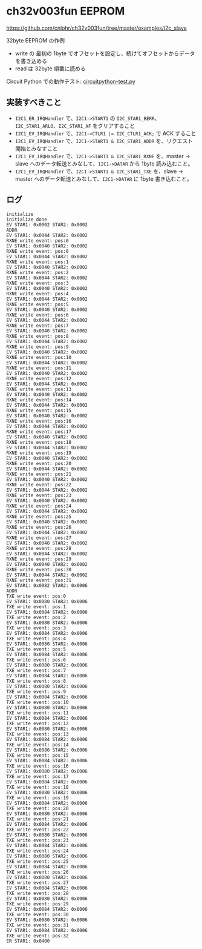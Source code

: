 # ch32v003fun EEPROM

https://github.com/cnlohr/ch32v003fun/tree/master/examples/i2c_slave

32byte EEPROM の作例

- write の 最初の 1byte でオフセットを設定し、続けてオフセットからデータを書き込める
- read は 32byte 順番に読める

Circuit Python での動作テスト: [circuitpython-test.py](circuitpython-test.py)

## 実装すべきこと

- `I2C1_ER_IRQHandler` で、`I2C1->START1` の `I2C_STAR1_BERR`、`I2C_STAR1_ARLO`、`I2C_STAR1_AF` をクリアすること
- `I2C1_EV_IRQHandler` で、`I2C1->CTLR1 |= I2C_CTLR1_ACK;` で ACK すること
- `I2C1_EV_IRQHandler` で、`I2C1->START1 & I2C_STAR1_ADDR` を、リクエスト開始とみなすこと
- `I2C1_EV_IRQHandler` で、`I2C1->START1 & I2C_STAR1_RXNE` を、master -> slave へのデータ転送とみなして、`I2C1->DATAR` から 1byte 読み込むこと。
- `I2C1_EV_IRQHandler` で、`I2C1->START1 & I2C_STAR1_TXE` を、slave -> master へのデータ転送とみなして、`I2C1->DATAR` に 1byte 書き込むこと。

## ログ

```
initialize
initialize done
EV STAR1: 0x0002 STAR2: 0x0002
ADDR
EV STAR1: 0x0044 STAR2: 0x0002
RXNE write event: pos:0
EV STAR1: 0x0040 STAR2: 0x0002
RXNE write event: pos:0
EV STAR1: 0x0044 STAR2: 0x0002
RXNE write event: pos:1
EV STAR1: 0x0040 STAR2: 0x0002
RXNE write event: pos:2
EV STAR1: 0x0044 STAR2: 0x0002
RXNE write event: pos:3
EV STAR1: 0x0040 STAR2: 0x0002
RXNE write event: pos:4
EV STAR1: 0x0044 STAR2: 0x0002
RXNE write event: pos:5
EV STAR1: 0x0040 STAR2: 0x0002
RXNE write event: pos:6
EV STAR1: 0x0044 STAR2: 0x0002
RXNE write event: pos:7
EV STAR1: 0x0040 STAR2: 0x0002
RXNE write event: pos:8
EV STAR1: 0x0044 STAR2: 0x0002
RXNE write event: pos:9
EV STAR1: 0x0040 STAR2: 0x0002
RXNE write event: pos:10
EV STAR1: 0x0044 STAR2: 0x0002
RXNE write event: pos:11
EV STAR1: 0x0040 STAR2: 0x0002
RXNE write event: pos:12
EV STAR1: 0x0044 STAR2: 0x0002
RXNE write event: pos:13
EV STAR1: 0x0040 STAR2: 0x0002
RXNE write event: pos:14
EV STAR1: 0x0044 STAR2: 0x0002
RXNE write event: pos:15
EV STAR1: 0x0040 STAR2: 0x0002
RXNE write event: pos:16
EV STAR1: 0x0044 STAR2: 0x0002
RXNE write event: pos:17
EV STAR1: 0x0040 STAR2: 0x0002
RXNE write event: pos:18
EV STAR1: 0x0044 STAR2: 0x0002
RXNE write event: pos:19
EV STAR1: 0x0040 STAR2: 0x0002
RXNE write event: pos:20
EV STAR1: 0x0044 STAR2: 0x0002
RXNE write event: pos:21
EV STAR1: 0x0040 STAR2: 0x0002
RXNE write event: pos:22
EV STAR1: 0x0044 STAR2: 0x0002
RXNE write event: pos:23
EV STAR1: 0x0040 STAR2: 0x0002
RXNE write event: pos:24
EV STAR1: 0x0044 STAR2: 0x0002
RXNE write event: pos:25
EV STAR1: 0x0040 STAR2: 0x0002
RXNE write event: pos:26
EV STAR1: 0x0044 STAR2: 0x0002
RXNE write event: pos:27
EV STAR1: 0x0040 STAR2: 0x0002
RXNE write event: pos:28
EV STAR1: 0x0044 STAR2: 0x0002
RXNE write event: pos:29
EV STAR1: 0x0040 STAR2: 0x0002
RXNE write event: pos:30
EV STAR1: 0x0044 STAR2: 0x0002
RXNE write event: pos:31
EV STAR1: 0x0082 STAR2: 0x0006
ADDR
TXE write event: pos:0
EV STAR1: 0x0080 STAR2: 0x0006
TXE write event: pos:1
EV STAR1: 0x0084 STAR2: 0x0006
TXE write event: pos:2
EV STAR1: 0x0080 STAR2: 0x0006
TXE write event: pos:3
EV STAR1: 0x0084 STAR2: 0x0006
TXE write event: pos:4
EV STAR1: 0x0080 STAR2: 0x0006
TXE write event: pos:5
EV STAR1: 0x0084 STAR2: 0x0006
TXE write event: pos:6
EV STAR1: 0x0080 STAR2: 0x0006
TXE write event: pos:7
EV STAR1: 0x0084 STAR2: 0x0006
TXE write event: pos:8
EV STAR1: 0x0080 STAR2: 0x0006
TXE write event: pos:9
EV STAR1: 0x0084 STAR2: 0x0006
TXE write event: pos:10
EV STAR1: 0x0080 STAR2: 0x0006
TXE write event: pos:11
EV STAR1: 0x0084 STAR2: 0x0006
TXE write event: pos:12
EV STAR1: 0x0080 STAR2: 0x0006
TXE write event: pos:13
EV STAR1: 0x0084 STAR2: 0x0006
TXE write event: pos:14
EV STAR1: 0x0080 STAR2: 0x0006
TXE write event: pos:15
EV STAR1: 0x0084 STAR2: 0x0006
TXE write event: pos:16
EV STAR1: 0x0080 STAR2: 0x0006
TXE write event: pos:17
EV STAR1: 0x0084 STAR2: 0x0006
TXE write event: pos:18
EV STAR1: 0x0080 STAR2: 0x0006
TXE write event: pos:19
EV STAR1: 0x0084 STAR2: 0x0006
TXE write event: pos:20
EV STAR1: 0x0080 STAR2: 0x0006
TXE write event: pos:21
EV STAR1: 0x0084 STAR2: 0x0006
TXE write event: pos:22
EV STAR1: 0x0080 STAR2: 0x0006
TXE write event: pos:23
EV STAR1: 0x0084 STAR2: 0x0006
TXE write event: pos:24
EV STAR1: 0x0080 STAR2: 0x0006
TXE write event: pos:25
EV STAR1: 0x0084 STAR2: 0x0006
TXE write event: pos:26
EV STAR1: 0x0080 STAR2: 0x0006
TXE write event: pos:27
EV STAR1: 0x0084 STAR2: 0x0006
TXE write event: pos:28
EV STAR1: 0x0080 STAR2: 0x0006
TXE write event: pos:29
EV STAR1: 0x0084 STAR2: 0x0006
TXE write event: pos:30
EV STAR1: 0x0080 STAR2: 0x0006
TXE write event: pos:31
EV STAR1: 0x0084 STAR2: 0x0006
TXE write event: pos:32
ER STAR1: 0x0400
```
